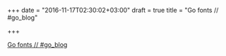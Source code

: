 +++
date = "2016-11-17T02:30:02+03:00"
draft = true
title = "Go fonts // #go_blog"

+++

<p><a href="blog.golang.org/go-fonts">Go fonts // #go_blog</a></p>
